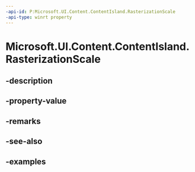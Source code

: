 ```yaml
---
-api-id: P:Microsoft.UI.Content.ContentIsland.RasterizationScale
-api-type: winrt property
---
```


# Microsoft.UI.Content.ContentIsland.RasterizationScale

<!--
public float RasterizationScale { get; }
-->


## -description

## -property-value

## -remarks

## -see-also

## -examples


